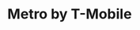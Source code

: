 ---
title: "Metro by T-Mobile"
url: /brooklyn/metro-by-t-mobile-flatbush-avenue/
shop: mobile phone
---
